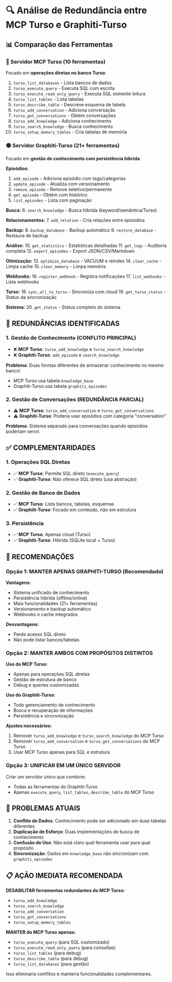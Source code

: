 # 🔍 Análise de Redundância entre MCP Turso e Graphiti-Turso

## 📊 Comparação das Ferramentas

### 🔵 Servidor MCP Turso (10 ferramentas)
Focado em **operações diretas no banco Turso**:

1. `turso_list_databases` - Lista bancos de dados
2. `turso_execute_query` - Executa SQL com escrita
3. `turso_execute_read_only_query` - Executa SQL somente leitura
4. `turso_list_tables` - Lista tabelas
5. `turso_describe_table` - Descreve esquema de tabela
6. `turso_add_conversation` - Adiciona conversação
7. `turso_get_conversations` - Obtém conversações
8. `turso_add_knowledge` - Adiciona conhecimento
9. `turso_search_knowledge` - Busca conhecimento
10. `turso_setup_memory_tables` - Cria tabelas de memória

### 🟢 Servidor Graphiti-Turso (21+ ferramentas)
Focado em **gestão de conhecimento com persistência híbrida**:

**Episódios:**
1. `add_episode` - Adiciona episódio com tags/categorias
2. `update_episode` - Atualiza com versionamento
3. `remove_episode` - Remove seletivo/permanente
4. `get_episode` - Obtém com histórico
5. `list_episodes` - Lista com paginação

**Busca:**
6. `search_knowledge` - Busca híbrida (keyword/semântica/Turso)

**Relacionamentos:**
7. `add_relation` - Cria relações entre episódios

**Backup:**
8. `backup_database` - Backup automático
9. `restore_database` - Restaura de backup

**Análise:**
10. `get_statistics` - Estatísticas detalhadas
11. `get_logs` - Auditoria completa
12. `export_episodes` - Export JSON/CSV/Markdown

**Otimização:**
13. `optimize_database` - VACUUM e reindex
14. `clear_cache` - Limpa cache
15. `clear_memory` - Limpa memória

**Webhooks:**
16. `register_webhook` - Registra notificações
17. `list_webhooks` - Lista webhooks

**Turso:**
18. `sync_all_to_turso` - Sincroniza com cloud
19. `get_turso_status` - Status da sincronização

**Sistema:**
20. `get_status` - Status completo do sistema

## 🔴 REDUNDÂNCIAS IDENTIFICADAS

### 1. **Gestão de Conhecimento** (CONFLITO PRINCIPAL)
- ❌ **MCP Turso**: `turso_add_knowledge` e `turso_search_knowledge`
- ❌ **Graphiti-Turso**: `add_episode` e `search_knowledge`

**Problema**: Duas formas diferentes de armazenar conhecimento no mesmo banco!
- MCP Turso usa tabela `knowledge_base`
- Graphiti-Turso usa tabela `graphiti_episodes`

### 2. **Gestão de Conversações** (REDUNDÂNCIA PARCIAL)
- ⚠️ **MCP Turso**: `turso_add_conversation` e `turso_get_conversations`
- ⚠️ **Graphiti-Turso**: Poderia usar episódios com categoria "conversation"

**Problema**: Sistema separado para conversações quando episódios poderiam servir.

## ✅ COMPLEMENTARIDADES

### 1. **Operações SQL Diretas**
- ✅ **MCP Turso**: Permite SQL direto (`execute_query`)
- ✅ **Graphiti-Turso**: Não oferece SQL direto (usa abstração)

### 2. **Gestão de Banco de Dados**
- ✅ **MCP Turso**: Lista bancos, tabelas, esquemas
- ✅ **Graphiti-Turso**: Focado em conteúdo, não em estrutura

### 3. **Persistência**
- ✅ **MCP Turso**: Apenas cloud (Turso)
- ✅ **Graphiti-Turso**: Híbrida (SQLite local + Turso)

## 🎯 RECOMENDAÇÕES

### Opção 1: **MANTER APENAS GRAPHITI-TURSO** (Recomendado)
**Vantagens:**
- Sistema unificado de conhecimento
- Persistência híbrida (offline/online)
- Mais funcionalidades (21+ ferramentas)
- Versionamento e backup automático
- Webhooks e cache integrados

**Desvantagens:**
- Perde acesso SQL direto
- Não pode listar bancos/tabelas

### Opção 2: **MANTER AMBOS COM PROPÓSITOS DISTINTOS**
**Uso do MCP Turso:**
- Apenas para operações SQL diretas
- Gestão de estrutura de banco
- Debug e queries customizadas

**Uso do Graphiti-Turso:**
- Todo gerenciamento de conhecimento
- Busca e recuperação de informações
- Persistência e sincronização

**Ajustes necessários:**
1. Remover `turso_add_knowledge` e `turso_search_knowledge` do MCP Turso
2. Remover `turso_add_conversation` e `turso_get_conversations` do MCP Turso
3. Usar MCP Turso apenas para SQL e estrutura

### Opção 3: **UNIFICAR EM UM ÚNICO SERVIDOR**
Criar um servidor único que combine:
- Todas as ferramentas do Graphiti-Turso
- Apenas `execute_query`, `list_tables`, `describe_table` do MCP Turso

## 🚨 PROBLEMAS ATUAIS

1. **Conflito de Dados**: Conhecimento pode ser adicionado em duas tabelas diferentes
2. **Duplicação de Esforço**: Duas implementações de busca de conhecimento
3. **Confusão de Uso**: Não está claro qual ferramenta usar para qual propósito
4. **Sincronização**: Dados em `knowledge_base` não sincronizam com `graphiti_episodes`

## 📋 AÇÃO IMEDIATA RECOMENDADA

**DESABILITAR ferramentas redundantes do MCP Turso:**
- `turso_add_knowledge`
- `turso_search_knowledge` 
- `turso_add_conversation`
- `turso_get_conversations`
- `turso_setup_memory_tables`

**MANTER do MCP Turso apenas:**
- `turso_execute_query` (para SQL customizado)
- `turso_execute_read_only_query` (para consultas)
- `turso_list_tables` (para debug)
- `turso_describe_table` (para debug)
- `turso_list_databases` (para gestão)

Isso eliminaria conflitos e manteria funcionalidades complementares.